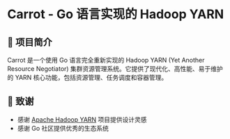 # Carrot - Go 语言实现的 Hadoop YARN

## 🌟 项目简介

Carrot 是一个使用 Go 语言完全重新实现的 Hadoop YARN (Yet Another Resource Negotiator) 集群资源管理系统。它提供了现代化、高性能、易于维护的
YARN 核心功能，包括资源管理、任务调度和容器管理。

## 🙏 致谢

- 感谢 [Apache Hadoop YARN](https://github.com/apache/hadoop) 项目提供设计灵感
- 感谢 Go 社区提供优秀的生态系统
